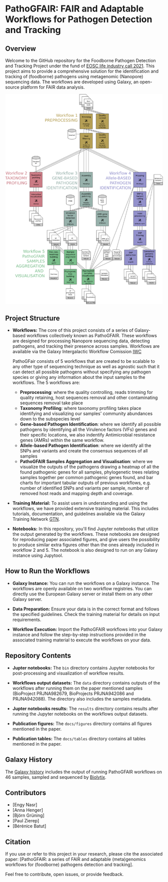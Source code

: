 # PathoGFAIR: FAIR and Adaptable Workflows for Pathogen Detection and Tracking

## Overview

Welcome to the GitHub repository for the Foodborne Pathogen Detection and Tracking Project under the fund of [EOSC life industry call 2021](https://www.eosc-life.eu/industrycall/). This project aims to provide a comprehensive solution for the identification and tracking of (foodborne) pathogens using metagenomic (Nanopore) sequencing data. The workflows are developed using Galaxy, an open-source platform for FAIR data analysis.

![plot](docs/figures/Fig1_complete_workflow.png)

## Project Structure

- **Workflows:** The core of this project consists of a series of Galaxy-based workflows collectively known as PathoGFAIR. These workflows are designed for processing Nanopore sequencing data, detecting pathogens, and tracking their presence across samples. Workflows are available via the Galaxy Intergalactic Workflow Comission [IWC](https://dockstore.org/organizations/iwc)

	PathoGFair consists of 5 workflows that are created to be scalable to any other type of sequencing technique as well as agnostic such that it can detect all possible pathogens without specifying any pathogen species or giving any information about the input samples to the workflows. The 5 workflows are:

	- **Preprocessing**: where the quality controlling, reads trimming for quality retaining, host sequences removal and other contaminating sequences removal take place
	- **Taxonomy Profiling**: where taxonomy profiling takes place identifying and visualizing our samples' community abundances down to the subspecies level
	- **Gene-based Pathogen Identification**: where we identify all possible pathogens by identifying all the Virulence factors (VFs) genes and their specific locations, we also indentify Antimicrobial resistance genes (AMRs) within the same workflow.
	- **Allele-based Pathogen Identification**: where we identify all the SNPs and variants and create the consensus sequences of all samples
	- **PathoGFAIR Samples Aggregation and Visualisation**: where we visualize the outputs of the pathogens drawing a heatmap of all the found pathogenic genes for all samples,  phylogenetic trees relating samples together per common pathogenic genes found, and bar charts for important tabular outputs of previous workflows, e.g. number of identified SNPs and variants per sample, number of removed host reads and mapping depth and coverage.

- **Training Material:** To assist users in understanding and using the workflows, we have provided extensive training material. This includes tutorials, documentation, and guidelines available via the Galaxy Training Network [GTN](https://bit.ly/pathogen-tuto).

- **Notebooks:** In this repository, you'll find Jupyter notebooks that utilize the output generated by the workflows. These notebooks are designed for reproducing paper associated figures, and give users the possibility to produce similar extra figures other than the ones already included in workflow 2 and 5. The notebook is also designed to run on any Galaxy instance using Jupytool. 

## How to Run the Workflows

- **Galaxy Instance:** You can run the workflows on a Galaxy instance. The workflows are openly available on two workflow registries. You can directly use the European Galaxy server or install them on any other Galaxy server.

- **Data Preparation:** Ensure your data is in the correct format and follows the specified guidelines. Check the training material for details on input requirements.

- **Workflow Execution:** Import the PathoGFAIR workflows into your Galaxy instance and follow the step-by-step instructions provided in the associated training material to execute the workflows on your data.

## Repository Contents

- **Jupter notebooks:** The `bin` directory contains Jupyter notebooks for post-processing and visualization of workflow results.

- **Workflows output datasets:** The `data` directory contains outputs of the workflows after running them on the paper mentioned samples (BioProject PRJNA982679, BioProjects PRJNA942086 and PRJNA942088). The directory also includes the samples metadata.

- **Jupter notebooks results:** The `results` directory contains results after running the Jupyter notebooks on the workflows output datasets.

- **Publication figures:** The `docs/figures` directory contains all figures mentioned in the paper.

- **Publication tables:** The `docs/tables` directory contains all tables mentioned in the paper.


## Galaxy History

The [Galaxy history](https://usegalaxy.eu/u/engy.nasr/h/biolytix-datasets-analysis) includes the output of running PathoGFAIR workflows on 46 samples, sampled and sequenced by [Biolytix](https://www.biolytix.ch/en/).


## Contributors

- [Engy Nasr]
- [Anna Henger]
- [Björn Grüning]
- [Paul Zierep]
- [Bérénice Batut]

## Citation

If you use or refer to this project in your research, please cite the associated paper: [PathoGFAIR: a series of FAIR and adaptable (meta)genomics workflows for (foodborne) pathogens detection and tracking].

Feel free to contribute, open issues, or provide feedback.
